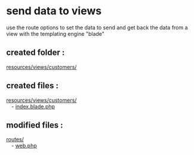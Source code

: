 
# send data to views

use the route options to set the data to send and get back the data from a view with the templating engine "blade"

created folder :
----------------
[resources/views/customers/](https://github.com/Geoffrey-Carpentier/1st_laravel_project/tree/main/resources/views/customers)
  
created files :
----------------
[resources/views/customers/](https://github.com/Geoffrey-Carpentier/1st_laravel_project/tree/main/resources/views)
<br/>&emsp;- [index.blade.php](https://github.com/Geoffrey-Carpentier/1st_laravel_project/blob/e7423fe0de3736a758a7d7255637672da4d3d9ce/resources/views/customers/index.blade.php)

modified files :
----------------
[routes/](https://github.com/Geoffrey-Carpentier/1st_laravel_project/tree/main/routes)
<br/>&emsp;- [web.php](https://github.com/Geoffrey-Carpentier/1st_laravel_project/blob/e7423fe0de3736a758a7d7255637672da4d3d9ce/routes/web.php)
  
  
